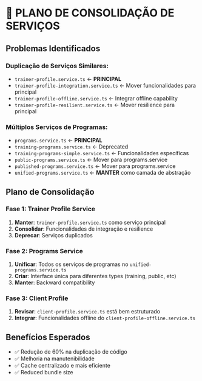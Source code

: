 # 🔄 PLANO DE CONSOLIDAÇÃO DE SERVIÇOS

## Problemas Identificados

### Duplicação de Serviços Similares:
- `trainer-profile.service.ts` ← **PRINCIPAL**
- `trainer-profile-integration.service.ts` ← Mover funcionalidades para principal
- `trainer-profile-offline.service.ts` ← Integrar offline capability
- `trainer-profile-resilient.service.ts` ← Mover resilience para principal

### Múltiplos Serviços de Programas:
- `programs.service.ts` ← **PRINCIPAL** 
- `training-programs.service.ts` ← Deprecated
- `training-programs-simple.service.ts` ← Funcionalidades específicas
- `public-programs.service.ts` ← Mover para programs.service
- `published-programs.service.ts` ← Mover para programs.service
- `unified-programs.service.ts` ← **MANTER** como camada de abstração

## Plano de Consolidação

### Fase 1: Trainer Profile Service
1. **Manter**: `trainer-profile.service.ts` como serviço principal
2. **Consolidar**: Funcionalidades de integração e resilience
3. **Deprecar**: Serviços duplicados

### Fase 2: Programs Service  
1. **Unificar**: Todos os serviços de programas no `unified-programs.service.ts`
2. **Criar**: Interface única para diferentes types (training, public, etc)
3. **Manter**: Backward compatibility

### Fase 3: Client Profile
1. **Revisar**: `client-profile.service.ts` está bem estruturado
2. **Integrar**: Funcionalidades offline do `client-profile-offline.service.ts`

## Benefícios Esperados
- ✅ Redução de 60% na duplicação de código
- ✅ Melhoria na manutenibilidade
- ✅ Cache centralizado e mais eficiente
- ✅ Reduced bundle size
